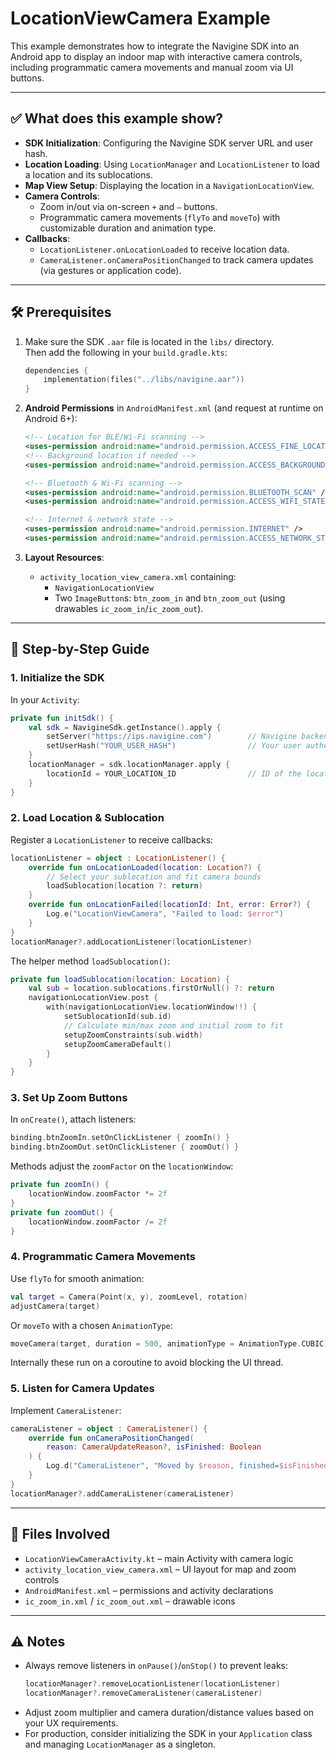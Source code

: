 # LocationViewCamera Example

This example demonstrates how to integrate the Navigine SDK into an Android app to display an indoor map with interactive camera controls, 
including programmatic camera movements and manual zoom via UI buttons.

---

## ✅ What does this example show?

- **SDK Initialization**: Configuring the Navigine SDK server URL and user hash.
- **Location Loading**: Using `LocationManager` and `LocationListener` to load a location and its sublocations.
- **Map View Setup**: Displaying the location in a `NavigationLocationView`.
- **Camera Controls**:
    - Zoom in/out via on-screen `+` and `–` buttons.
    - Programmatic camera movements (`flyTo` and `moveTo`) with customizable duration and animation type.
- **Callbacks**:
    - `LocationListener.onLocationLoaded` to receive location data.
    - `CameraListener.onCameraPositionChanged` to track camera updates (via gestures or application code).

---

## 🛠 Prerequisites

1. Make sure the SDK `.aar` file is located in the `libs/` directory.  
   Then add the following in your `build.gradle.kts`:

    ```kotlin
    dependencies {
        implementation(files("../libs/navigine.aar"))
    }
    ```
   
2. **Android Permissions** in `AndroidManifest.xml` (and request at runtime on Android 6+):
   ```xml
   <!-- Location for BLE/Wi-Fi scanning -->
   <uses-permission android:name="android.permission.ACCESS_FINE_LOCATION" />
   <!-- Background location if needed -->
   <uses-permission android:name="android.permission.ACCESS_BACKGROUND_LOCATION" />

   <!-- Bluetooth & Wi-Fi scanning -->
   <uses-permission android:name="android.permission.BLUETOOTH_SCAN" />
   <uses-permission android:name="android.permission.ACCESS_WIFI_STATE" />

   <!-- Internet & network state -->
   <uses-permission android:name="android.permission.INTERNET" />
   <uses-permission android:name="android.permission.ACCESS_NETWORK_STATE" />
   ```
3. **Layout Resources**:
    - `activity_location_view_camera.xml` containing:
        - `NavigationLocationView`
        - Two `ImageButton`s: `btn_zoom_in` and `btn_zoom_out` (using drawables `ic_zoom_in`/`ic_zoom_out`).

---

## 🔧 Step-by-Step Guide

### 1. Initialize the SDK

In your `Activity`:

```kotlin
private fun initSdk() {
    val sdk = NavigineSdk.getInstance().apply {
        setServer("https://ips.navigine.com")        // Navigine backend URL
        setUserHash("YOUR_USER_HASH")                // Your user authentication hash
    }
    locationManager = sdk.locationManager.apply {
        locationId = YOUR_LOCATION_ID                // ID of the location to load
    }
}
```

### 2. Load Location & Sublocation

Register a `LocationListener` to receive callbacks:

```kotlin
locationListener = object : LocationListener() {
    override fun onLocationLoaded(location: Location?) {
        // Select your sublocation and fit camera bounds
        loadSublocation(location ?: return)
    }
    override fun onLocationFailed(locationId: Int, error: Error?) {
        Log.e("LocationViewCamera", "Failed to load: $error")
    }
}
locationManager?.addLocationListener(locationListener)
```

The helper method `loadSublocation()`:

```kotlin
private fun loadSublocation(location: Location) {
    val sub = location.sublocations.firstOrNull() ?: return
    navigationLocationView.post {
        with(navigationLocationView.locationWindow!!) {
            setSublocationId(sub.id)
            // Calculate min/max zoom and initial zoom to fit
            setupZoomConstraints(sub.width)
            setupZoomCameraDefault()
        }
    }
}
```

### 3. Set Up Zoom Buttons

In `onCreate()`, attach listeners:

```kotlin
binding.btnZoomIn.setOnClickListener { zoomIn() }
binding.btnZoomOut.setOnClickListener { zoomOut() }
```

Methods adjust the `zoomFactor` on the `locationWindow`:

```kotlin
private fun zoomIn() {
    locationWindow.zoomFactor *= 2f
}
private fun zoomOut() {
    locationWindow.zoomFactor /= 2f
}
```

### 4. Programmatic Camera Movements

Use `flyTo` for smooth animation:

```kotlin
val target = Camera(Point(x, y), zoomLevel, rotation)
adjustCamera(target)
```

Or `moveTo` with a chosen `AnimationType`:

```kotlin
moveCamera(target, duration = 500, animationType = AnimationType.CUBIC)
```

Internally these run on a coroutine to avoid blocking the UI thread.

### 5. Listen for Camera Updates

Implement `CameraListener`:

```kotlin
cameraListener = object : CameraListener() {
    override fun onCameraPositionChanged(
        reason: CameraUpdateReason?, isFinished: Boolean
    ) {
        Log.d("CameraListener", "Moved by $reason, finished=$isFinished")
    }
}
locationManager?.addCameraListener(cameraListener)
```

---

## 📂 Files Involved

- `LocationViewCameraActivity.kt` – main Activity with camera logic
- `activity_location_view_camera.xml` – UI layout for map and zoom controls
- `AndroidManifest.xml` – permissions and activity declarations
- `ic_zoom_in.xml` / `ic_zoom_out.xml` – drawable icons

---

## ⚠️ Notes

- Always remove listeners in `onPause()`/`onStop()` to prevent leaks:
  ```kotlin
  locationManager?.removeLocationListener(locationListener)
  locationManager?.removeCameraListener(cameraListener)
  ```
- Adjust zoom multiplier and camera duration/distance values based on your UX requirements.
- For production, consider initializing the SDK in your `Application` class and managing `LocationManager` as a singleton.


